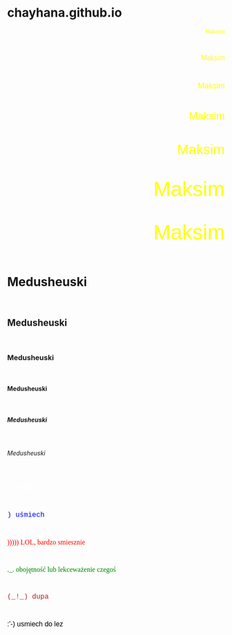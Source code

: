 # chayhana.github.io
<!DOCTYPE html>
 <html lang="pl-PL">
<html>
<head>
 <meta charset="utf-8">
 <title> </title>
</head>
<body>
<p align="right"> <font color="yellow" size="2" face="Arial"> Maksim </font> </p> <br>
<p align="right"> <font color="yellow" size="3" face="Arial"> Maksim </font> </p> <br>
<p align="right"> <font color="yellow" size="4" face="Arial"> Maksim </font> </p> <br>
<p align="right"> <font color="yellow" size="5" face="Arial"> Maksim </font> </p> <br>
<p align="right"> <font color="yellow" size="6" face="Arial"> Maksim </font> </p> <br>
<p align="right"> <font color="yellow" size="7" face="Arial"> Maksim </font> </p> <br>
<p align="right"> <font color="yellow" size="8" face="Arial"> Maksim </font> </p> <br>
<h1> Medusheuski </h1><br>
<h2> Medusheuski </h2><br>
<h3> Medusheuski </h3><br>
<h4> Medusheuski </h4><br>
<h5> Medusheuski </h5><br>
<h6> Medusheuski </h6><br>
<p align="left"> <font color="white" size="3" face="Arial"> ( smutek  </font> </p> <br>
<p align="left"> <font color="blue" size="3" face="'Courier New'"> ) uśmiech </font> </p> <br>
<p align="left"> <font color="red" size="3" face="'Times New Roman'"> ))))) LOL, bardzo smiesznie </font> </p> <br>
<p align="left"> <font color="green" size="3" face="Verdana"> ._. obojętność lub lekceważenie czegoś </font> </p> <br>
<p align="left"> <font color="brown" size="3" face="'Courier New'"> (_!_) dupa </font> </p> <br>
<p align="left"> <font color="black" size="3" face="Arial"> :'-) usmiech do lez </font> </p> <br>
</body>
</html>
